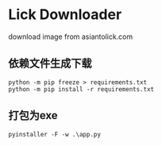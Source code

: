 # Lick Downloader

download image from asiantolick.com

## 依赖文件生成下载

```commandline
python -m pip freeze > requirements.txt
python -m pip install -r requirements.txt
```

## 打包为exe

```commandline
pyinstaller -F -w .\app.py
```